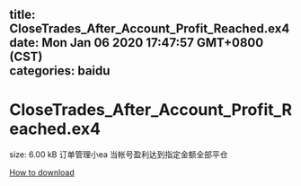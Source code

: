 
title: CloseTrades_After_Account_Profit_Reached.ex4
date: Mon Jan 06 2020 17:47:57 GMT+0800 (CST)    
categories: baidu
---

# CloseTrades_After_Account_Profit_Reached.ex4
size: 6.00 kB
 订单管理小ea 当帐号盈利达到指定金额全部平仓
 

[How to download](https://bpcam.bemobtrk.com/go/2ceec3aa-1ca2-46d6-b9ff-aaa5c184517c?jno=3973)